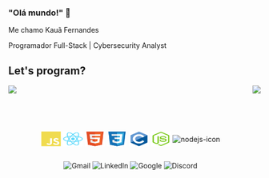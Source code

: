 ### "Olá mundo!"  👋

Me chamo Kauã Fernandes

Programador Full-Stack | Cybersecurity Analyst 

## Let's program?

<div>
  <img  height="180em" src="https://github-readme-stats.vercel.app/api?username=KauaFernandes1&show_icons=true&theme=dark"/>
  <img align="right" height="180em" src="https://github-readme-stats.vercel.app/api/top-langs/?username=KauaFernandes1&layout=compact&theme=dark"/>
</div>
<br>

<div  align="center"> 
  <div style="display: inline_block"><br>
    <h1 align="center"></h1>
    <img align="center" height="30" width="40" alt="js-icon"  src="https://raw.githubusercontent.com/devicons/devicon/master/icons/javascript/javascript-plain.svg">
    <img align="center" height="30" width="40" alt="react-icon" src="https://raw.githubusercontent.com/devicons/devicon/master/icons/react/react-original.svg">
    <img align="center" height="30" width="40" alt="html-icon" src="https://raw.githubusercontent.com/devicons/devicon/master/icons/html5/html5-original.svg">
    <img align="center" height="30" width="40" alt="css-icon" src="https://raw.githubusercontent.com/devicons/devicon/master/icons/css3/css3-original.svg">
    <img align="center" height="30" width="40" alt="c-icon" src="https://raw.githubusercontent.com/devicons/devicon/master/icons/c/c-original.svg">
    <img align="center" height="30" width="40" alt="nodejs-icon" src="https://raw.githubusercontent.com/devicons/devicon/master/icons/nodejs/nodejs-original.svg">
    <img align="center" height="30" width="40" alt="nodejs-icon" src="https://raw.githubusercontent.com/jmnote/z-icons/master/svg/cpp.svg">
   </div>

 ##

<div align="center">
  
  ![Gmail](https://img.shields.io/badge/Gmail-D14836?style=for-the-badge&logo=gmail&logoColor=white)
    ![LinkedIn](https://img.shields.io/badge/linkedin-%230077B5.svg?style=for-the-badge&logo=linkedin&logoColor=white)
    ![Google](https://img.shields.io/badge/google-4285F4?style=for-the-badge&logo=google&logoColor=white)
![Discord](https://img.shields.io/badge/Discord-%235865F2.svg?style=for-the-badge&logo=discord&logoColor=white)


</div>




